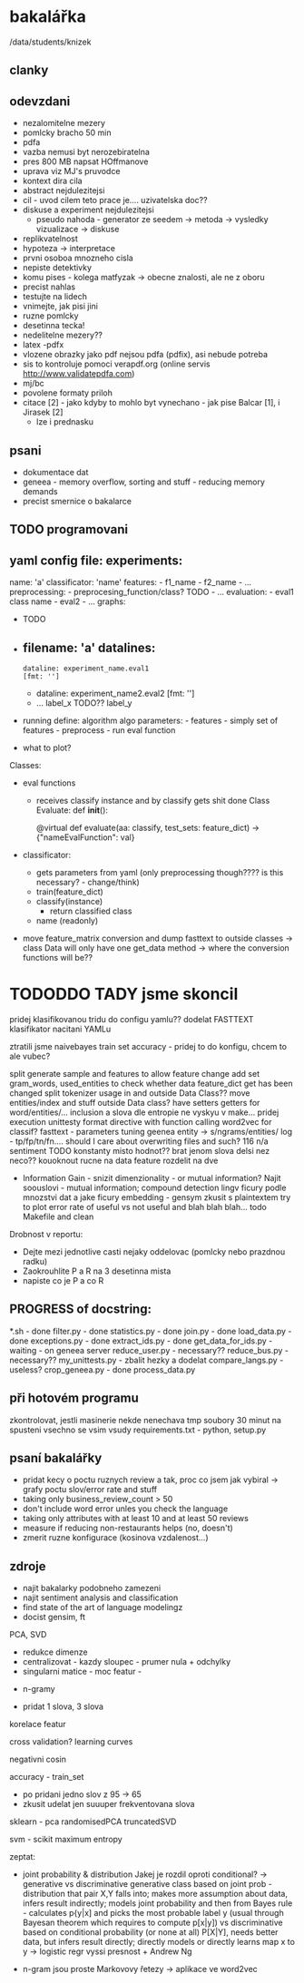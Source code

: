 # bakalářka
/data/students/knizek

## clanky


## odevzdani
- nezalomitelne mezery
- pomlcky bracho
50 min
- pdfa
- vazba nemusi byt nerozebiratelna
- pres 800 MB napsat HOffmanove
- uprava viz MJ's pruvodce
- kontext dira cila
- abstract nejdulezitejsi
- cil - uvod cilem teto prace je....
uzivatelska doc??
- diskuse a experiment nejdulezitejsi
	- pseudo nahoda - generator ze seedem
	-> metoda
	-> vysledky  vizualizace
	-> diskuse
- replikvatelnost
- hypoteza -> interpretace
- prvni osoboa mnozneho cisla
- nepiste detektivky
- komu pises - kolega matfyzak
	-> obecne znalosti, ale ne z oboru
- precist nahlas
- testujte na lidech
- vnimejte, jak pisi jini
- ruzne pomlcky
- desetinna tecka!
- nedelitelne mezery??
- latex -pdfx
- vlozene obrazky jako pdf nejsou pdfa (pdfix), asi nebude potreba
- sis to kontroluje pomoci verapdf.org (online servis http://www.validatepdfa.com)
- mj/bc
- povolene formaty priloh
- citace [2] - jako kdyby to mohlo byt vynechano - jak pise Balcar [1], i Jirasek [2]
	- lze i prednasku

## psani
- dokumentace dat
- geneea - memory overflow, sorting and stuff - reducing memory demands
- precist smernice o bakalarce

## TODO programovani
yaml config file:
experiments:
 -
   name: 'a'
   classificator: 'name'
   features:
     - f1_name
	 - f2_name
	 - ...
   preprocessing:
     - preprocesing_function/class? TODO
	 - ...
   evaluation:
     - eval1 class name
	 - eval2
	 - ...
graphs:
 - TODO
 -
   filename: 'a'
   datalines:
     - 
	   dataline: experiment_name.eval1
	   [fmt: '']
	 - 
	   dataline: experiment_name2.eval2
	   [fmt: '']
	 - ...
   label_x TODO??
   label_y
 

 - running define:
	algorithm
	algo parameters:
		- features - simply set of features
		- preprocess
		- run
 	eval function
 - what to plot?

Classes:
 - eval functions
 	- receives classify instance and by classify gets shit done
	Class Evaluate:
		def __init__():

		@virtual
		def evaluate(aa: classify, test_sets: feature_dict) -> {"nameEvalFunction": val}

 - classificator:
 	 - gets parameters from yaml (only preprocessing though???? is this necessary? - change/think)
	 - train(feature_dict)
	 - classify(instance)
	 	 - return classified class
	 - name (readonly)

- move feature_matrix conversion and dump fasttext to outside classes
	-> class Data will only have one get_data method
	-> where the conversion functions will be??

# TODODDO TADY jsme skoncil
pridej klasifikovanou tridu do configu yamlu??
dodelat FASTTEXT klasifikator
nacitani YAMLu

ztratili jsme naivebayes train set accuracy - pridej to do konfigu, chcem to ale vubec?

split generate sample and features to allow feature change
add set gram_words, used_entities to check whether data feature_dict get has been changed
split tokenizer usage in and outside Data Class??
move entities/index and stuff outside Data class?
have setters getters for word/entities/... inclusion
a slova dle entropie ne vyskyu
v make... pridej execution unittesty
format directive with function calling
word2vec for classif?
fasttext - parameters tuning
geenea entity -> s/ngrams/entities/
log - tp/fp/tn/fn....
should I care about overwriting files and such?
116 n/a sentiment
TODO konstanty misto hodnot??
brat jenom slova delsi nez neco??
kouoknout rucne na data
feature rozdelit na dve
* Information Gain - snizit dimenzionality - or mutual information?
Najit soouslovi - mutual information; compound detection
lingv ficury
podle mnozstvi dat a jake ficury
embedding - gensym
zkusit s plaintextem
try to plot error rate of useful vs not useful and blah blah blah...
todo Makefile and clean

Drobnost v reportu:
- Dejte mezi jednotlive casti nejaky oddelovac (pomlcky nebo prazdnou radku)
- Zaokrouhlite P a R na 3 desetinna mista
- napiste co je P a co R


## PROGRESS of docstring:
\*.sh - done
filter.py - done
statistics.py - done
join.py - done
load_data.py - done
exceptions.py - done
extract_ids.py - done
get_data_for_ids.py - waiting - on geneea server
reduce_user.py - necessary??
reduce_bus.py - necessary??
my_unittests.py - zbalit hezky a dodelat
compare_langs.py - useless?
crop_geneea.py - done
process_data.py


## při hotovém programu
zkontrolovat, jestli masinerie nekde nenechava tmp soubory
30 minut na spusteni vsechno se vsim vsudy
requirements.txt - python, setup.py

## psaní bakalářky
 - pridat kecy o poctu ruznych review a tak, proc co jsem jak vybiral
 	-> grafy poctu slov/error rate and stuff
 - taking only business_review_count > 50
 - don't include word error unles you check the language
 - taking only attributes with at least 10 and at least 50 reviews
 - measure if reducing non-restaurants helps (no, doesn't)
 - zmerit ruzne konfigurace (kosinova vzdalenost...)

## zdroje
 - najit bakalarky podobneho zamezeni
 - najit sentiment analysis and classification
 - find state of the art of language modelingz
 - docist gensim, ft



PCA, SVD
- redukce dimenze
- centralizovat - kazdy sloupec - prumer nula + odchylky
- singularni matice - moc featur - 




* n-gramy
 - pridat 1 slova, 3 slova

korelace featur


cross validation?
learning curves


negativni cosin


accuracy - train_set
 - po pridani jedno slov z 95 -> 65
 - zkusit udelat jen suuuper frekventovana slova


 sklearn - pca randomisedPCA
 truncatedSVD


 svm - scikit
 maximum entropy





zeptat:
- joint probability & distribution
	Jakej je rozdil oproti conditional?
	-> generative vs discriminative
	generative class based on joint prob - distribution that pair X,Y falls into; makes more assumption about data, infers result indirectly; models joint probability and then from Bayes rule - calculates p{y|x] and picks the most probable label y (usual through Bayesan theorem which requires to compute p[x|y])
vs discriminative based on conditional probability (or none at all) P[X|Y], needs better data, but infers result directly; directly models or directly learns map x to y
	-> logistic regr vyssi presnost + Andrew Ng
	
- n-gram jsou proste Markovovy řetezy -> aplikace ve word2vec

